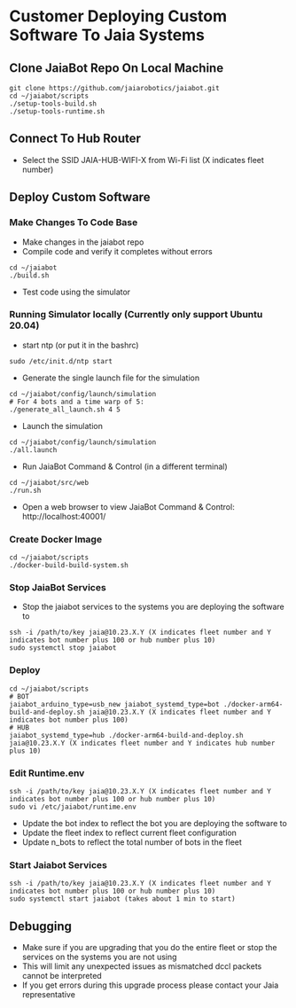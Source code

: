 # Customer Deploying Custom Software To Jaia Systems

## Clone JaiaBot Repo On Local Machine

```
git clone https://github.com/jaiarobotics/jaiabot.git
cd ~/jaiabot/scripts
./setup-tools-build.sh
./setup-tools-runtime.sh
```

## Connect To Hub Router

* Select the SSID JAIA-HUB-WIFI-X from Wi-Fi list (X indicates fleet number)

## Deploy Custom Software

### Make Changes To Code Base

* Make changes in the jaiabot repo
* Compile code and verify it completes without errors
```
cd ~/jaiabot
./build.sh
```

* Test code using the simulator

### Running Simulator locally (Currently only support Ubuntu 20.04)

* start ntp (or put it in the bashrc)
```
sudo /etc/init.d/ntp start
```

* Generate the single launch file for the simulation
```
cd ~/jaiabot/config/launch/simulation
# For 4 bots and a time warp of 5:
./generate_all_launch.sh 4 5
```

* Launch the simulation
```
cd ~/jaiabot/config/launch/simulation
./all.launch
```

* Run JaiaBot Command & Control (in a different terminal)
```
cd ~/jaiabot/src/web
./run.sh
```

* Open a web browser to view JaiaBot Command & Control:    http://localhost:40001/

### Create Docker Image

```
cd ~/jaiabot/scripts
./docker-build-build-system.sh
```

### Stop JaiaBot Services

* Stop the jaiabot services to the systems you are deploying the software to

```
ssh -i /path/to/key jaia@10.23.X.Y (X indicates fleet number and Y indicates bot number plus 100 or hub number plus 10)
sudo systemctl stop jaiabot
```

### Deploy

```
cd ~/jaiabot/scripts
# BOT
jaiabot_arduino_type=usb_new jaiabot_systemd_type=bot ./docker-arm64-build-and-deploy.sh jaia@10.23.X.Y (X indicates fleet number and Y indicates bot number plus 100)
# HUB
jaiabot_systemd_type=hub ./docker-arm64-build-and-deploy.sh jaia@10.23.X.Y (X indicates fleet number and Y indicates hub number plus 10)
```

### Edit Runtime.env

```
ssh -i /path/to/key jaia@10.23.X.Y (X indicates fleet number and Y indicates bot number plus 100 or hub number plus 10)
sudo vi /etc/jaiabot/runtime.env
```

* Update the bot index to reflect the bot you are deploying the software to
* Update the fleet index to reflect current fleet configuration
* Update n_bots to reflect the total number of bots in the fleet

### Start Jaiabot Services

```
ssh -i /path/to/key jaia@10.23.X.Y (X indicates fleet number and Y indicates bot number plus 100 or hub number plus 10)
sudo systemctl start jaiabot (takes about 1 min to start)
```

## Debugging

* Make sure if you are upgrading that you do the entire fleet or stop the services on the systems you are not using
* This will limit any unexpected issues as mismatched dccl packets cannot be interpreted
* If you get errors during this upgrade process please contact your Jaia representative
